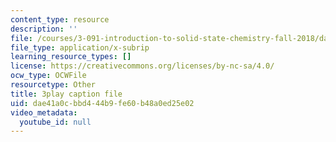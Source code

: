 ```yaml
---
content_type: resource
description: ''
file: /courses/3-091-introduction-to-solid-state-chemistry-fall-2018/dae41a0cbbd444b9fe60b48a0ed25e02_4gSOn3_rBWs.srt
file_type: application/x-subrip
learning_resource_types: []
license: https://creativecommons.org/licenses/by-nc-sa/4.0/
ocw_type: OCWFile
resourcetype: Other
title: 3play caption file
uid: dae41a0c-bbd4-44b9-fe60-b48a0ed25e02
video_metadata:
  youtube_id: null
---
```

